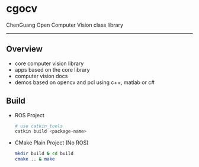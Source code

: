 # cgocv

ChenGuang Open Computer Vision class library

-----

## Overview

* core computer vision library
* apps based on the core library
* computer vision docs
* demos based on opencv and pcl using c++, matlab or c#

## Build

* ROS Project
  ```bash
  # use catkin_tools
  catkin build <package-name>
  ```
* CMake Plain Project (No ROS)
  ```bash
  mkdir build & cd build
  cmake .. & make
  ```
